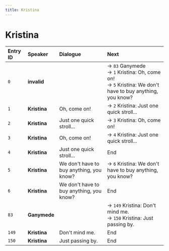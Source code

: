 ```yaml
---
title: Kristina
---
```


# Kristina


| Entry ID | Speaker | Dialogue | Next |
| :------- | :------ | :------- | :------------ |
| `0` | **invalid** |  | → `83` Ganymede<br>→ `1` Kristina: Oh, come on\!<br>→ `5` Kristina: We don't have to buy anything, you know? |
| `1` | **Kristina** | Oh, come on\! | → `2` Kristina: Just one quick stroll\.\.\. |
| `2` | **Kristina** | Just one quick stroll\.\.\. | → `3` Kristina: Oh, come on\! |
| `3` | **Kristina** | Oh, come on\! | → `4` Kristina: Just one quick stroll\.\.\. |
| `4` | **Kristina** | Just one quick stroll\.\.\. | End |
| `5` | **Kristina** | We don't have to buy anything, you know? | → `6` Kristina: We don't have to buy anything, you know? |
| `6` | **Kristina** | We don't have to buy anything, you know? | End |
| `83` | **Ganymede** |  | → `149` Kristina: Don't mind me\.<br>→ `150` Kristina: Just passing by\. |
| `149` | **Kristina** | Don't mind me\. | End |
| `150` | **Kristina** | Just passing by\. | End |
